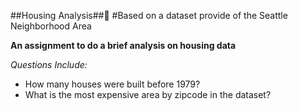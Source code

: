 ##Housing Analysis##:house_with_garden:
#Based on a dataset provide of the Seattle Neighborhood Area

**An assignment to do a brief analysis on housing data**

*Questions Include:*
* How many houses were built before 1979?
* What is the most expensive area by zipcode in the dataset?

